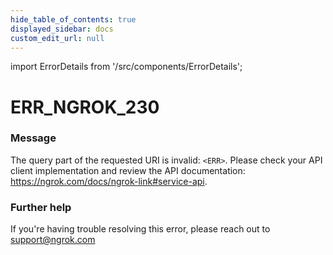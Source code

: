 ```yaml
---
hide_table_of_contents: true
displayed_sidebar: docs
custom_edit_url: null
---
```


import ErrorDetails from '/src/components/ErrorDetails';

# ERR_NGROK_230

### Message
The query part of the requested URI is invalid: `<ERR>`. Please check your API client implementation and review the API documentation: https://ngrok.com/docs/ngrok-link#service-api.

### Further help
If you're having trouble resolving this error, please reach out to [support@ngrok.com](mailto:support@ngrok.com?subject=Help%20with%20ERR_NGROK_230)

<ErrorDetails error='err_ngrok_230' />
